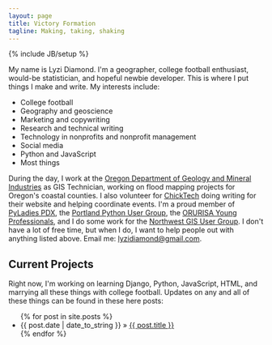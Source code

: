 ```yaml
---
layout: page
title: Victory Formation
tagline: Making, taking, shaking
---
```

{% include JB/setup %}

My name is Lyzi Diamond. I'm a geographer, college football enthusiast, would-be statistician, and hopeful newbie developer. This is where I put things I make and write. My interests include:

* College football
* Geography and geoscience
* Marketing and copywriting
* Research and technical writing
* Technology in nonprofits and nonprofit management
* Social media
* Python and JavaScript
* Most things

During the day, I work at the [Oregon Department of Geology and Mineral Industries](http://oregongeology.org) as  GIS Technician, working on flood mapping projects for Oregon's coastal counties. I also volunteer for [ChickTech](http://chicketch.org) doing writing for their website and helping coordinate events. I'm a proud member of [PyLadies PDX](http://www.meetup.com/PyLadies-PDX/), the [Portland Python User Group](http://www.meetup.com/pdxpython), the [ORURISA Young Professionals](http://www.orurisa.org/ORURISAYP), and I do some work for the [Northwest GIS User Group](http://www.nwgis.org/). I don't have a lot of free time, but when I do, I want to help people out with anything listed above. Email  me: <lyzidiamond@gmail.com>.

## Current Projects

Right now, I'm working on learning Django, Python, JavaScript, HTML, and marrying all these things with college football. Updates on any and all of these things can be found in these here posts:

<ul class="posts">
  {% for post in site.posts %}
    <li><span>{{ post.date | date_to_string }}</span> &raquo; <a href="{{ BASE_PATH }}{{ post.url }}">{{ post.title }}</a></li>
  {% endfor %}
</ul>


